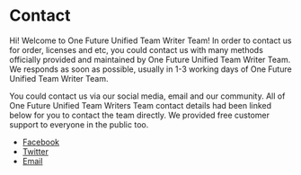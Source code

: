 <h1>Contact</h1>
<p>Hi! Welcome to One Future Unified Team Writer Team! In order to contact us for order, licenses and etc, you could contact us with many methods officially provided and maintained by One Future Unified Team Writer Team. We responds as soon as possible, usually in 1-3 working days of One Future Unified Team Writer Team.</p>
<p>You could contact us via our social media, email and our community. All of One Future Unified Team Writers Team contact details had been linked below for you to contact the team directly. We provided free customer support to everyone in the public too.</p>
<ul style="text-align:left;">
  <li><a href="https://www.facebook.com/OFUTeam">Facebook</a>
  <li><a href="https://twitter.com/OFUT2022">Twitter</a>
  <li><a href="mailto:onefutureunifiedteam@gmail.com">Email</a>
</ul>

